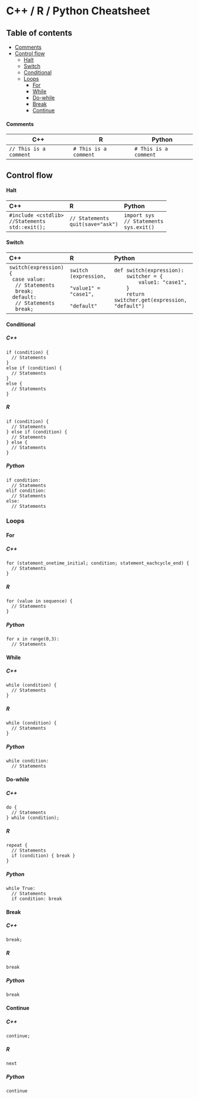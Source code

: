 # C++ / R / Python Cheatsheet
## Table of contents
- [Comments](#comments)
- [Control flow](#control-flow)
  * [Halt](#halt)
  * [Switch](#switch)
  * [Conditional](#conditional)
  * [Loops](#loops)
    + [For](#for)
    + [While](#while)
    + [Do-while](#do-while)
    + [Break](#break)
    + [Continue](#continue)
#### Comments

| C++ | R | Python |
| ------------- | ------------- | ------------- |
| ```// This is a comment```  | ```# This is a comment```  | ```# This is a comment```  |
## Control flow
#### Halt

| C++ | R | Python |
| :------------- | :------------- | :------------- |
| ```#include <cstdlib>```<br />```//Statements```<br />```std::exit();``` | ```// Statements```<br />```quit(save="ask")```| ```import sys```<br />```// Statements```<br />```sys.exit()```|
#### Switch

| C++ | R | Python |
| :------------- | :------------- | :------------- |
| ```switch(expression) {```<br />``` case value:```<br />```  // Statements```<br />```  break;```<br />``` default:```<br />```  // Statements```<br />```  break;``` | ```switch (expression,```<br />```        "value1" = "case1",```<br />```        "default"``` | ```def switch(expression):```<br />```    switcher = {```<br />```        value1: "case1",```<br />```    }```<br />```    return switcher.get(expression, "default")```|

#### Conditional
##### C++
```
if (condition) {
  // Statements
}
else if (condition) {
  // Statements
}
else {
  // Statements
}
```
##### R
```
if (condition) {
  // Statements
} else if (condition) {
  // Statements
} else {
  // Statements
}
```
##### Python
```
if condition:
  // Statements
elif condition:
  // Statements
else:
  // Statements
```
### Loops
#### For
##### C++
```
for (statement_onetime_initial; condition; statement_eachcycle_end) {
  // Statements
}
```
##### R
```
for (value in sequence) {
  // Statements
}
```
##### Python
```
for x in range(0,3):
  // Statements
```
#### While
##### C++
```
while (condition) {
  // Statements
}
```
##### R
```
while (condition) {
  // Statements
}
```
##### Python
```
while condition:
  // Statements
```
#### Do-while
##### C++
```
do {
  // Statements
} while (condition);
```
##### R
```
repeat {
  // Statements
  if (condition) { break }
}
```
##### Python
```
while True:
  // Statements
  if condition: break
```
#### Break
##### C++
```
break;
```
##### R
```
break
```
##### Python
```
break
```
#### Continue
##### C++
```
continue;
```
##### R
```
next
```
##### Python
```
continue
```
